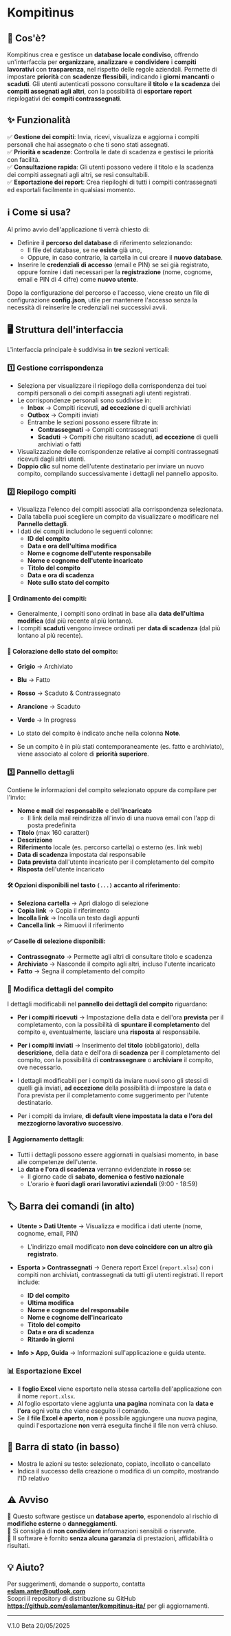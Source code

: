 # Kompitìnus

## 📌 Cos'è?
Kompitìnus crea e gestisce un **database locale condiviso**, offrendo un'interfaccia per **organizzare**, **analizzare** e **condividere** i **compiti lavorativi** con **trasparenza**, nel rispetto delle regole aziendali. Permette di impostare **priorità** con **scadenze flessibili**, indicando i **giorni mancanti** o **scaduti**. Gli utenti autenticati possono consultare **il titolo** e **la scadenza** dei **compiti assegnati agli altri**, con la possibilità di **esportare report** riepilogativi dei **compiti contrassegnati**.  

## ✨ Funzionalità
✅ **Gestione dei compiti**: Invia, ricevi, visualizza e aggiorna i compiti personali che hai assegnato o che ti sono stati assegnati.  
✅ **Priorità e scadenze**: Controlla le date di scadenza e gestisci le priorità con facilità.  
✅ **Consultazione rapida**: Gli utenti possono vedere il titolo e la scadenza dei compiti assegnati agli altri, se resi consultabili.  
✅ **Esportazione dei report**: Crea riepiloghi di tutti i compiti contrassegnati ed esportali facilmente in qualsiasi momento.  

## ℹ️ Come si usa?
Al primo avvio dell'applicazione ti verrà chiesto di:

- Definire il **percorso del database** di riferimento selezionando:  
  - Il file del database, se ne **esiste** già uno,  
  - Oppure, in caso contrario, la cartella in cui creare il **nuovo database**.     
- Inserire le **credenziali di accesso** (email e PIN) se sei già registrato, oppure fornire i dati necessari per la **registrazione** (nome, cognome, email e PIN di 4 cifre) come **nuovo utente**.

Dopo la configurazione del percorso e l'accesso, viene creato un file di configurazione **config.json**, utile per mantenere l'accesso senza la necessità di reinserire le credenziali nei successivi avvii.

## 🖥 Struttura dell'interfaccia
L'interfaccia principale è suddivisa in **tre** sezioni verticali:

### 1️⃣ Gestione corrispondenza
- Seleziona per visualizzare il riepilogo della corrispondenza dei tuoi compiti personali o dei compiti assegnati agli utenti registrati.
- Le corrispondenze personali sono suddivise in:
  - **Inbox** → Compiti ricevuti, **ad eccezione** di quelli archiviati
  - **Outbox** → Compiti inviati
  - Entrambe le sezioni possono essere filtrate in:
    - **Contrassegnati** → Compiti contrassegnati
    - **Scaduti** → Compiti che risultano scaduti, **ad eccezione** di quelli archiviati o fatti
- Visualizzazione delle corrispondenze relative ai compiti contrassegnati ricevuti dagli altri utenti.
- **Doppio clic** sul nome dell'utente destinatario per inviare un nuovo compito, compilando successivamente i dettagli nel pannello apposito.

### 2️⃣ Riepilogo compiti
- Visualizza l'elenco dei compiti associati alla corrispondenza selezionata.
- Dalla tabella puoi scegliere un compito da visualizzare o modificare nel **Pannello dettagli**.
- I dati dei compiti includono le seguenti colonne:
  - **ID del compito**
  - **Data e ora dell'ultima modifica**
  - **Nome e cognome dell'utente responsabile**
  - **Nome e cognome dell'utente incaricato**
  - **Titolo del compito**
  - **Data e ora di scadenza**
  - **Note sullo stato del compito**

#### 📌 Ordinamento dei compiti:
- Generalmente, i compiti sono ordinati in base alla **data dell'ultima modifica** (dal più recente al più lontano).
- I compiti **scaduti** vengono invece ordinati per **data di scadenza** (dal più lontano al più recente).

#### 🎨 Colorazione dello stato del compito:
- **Grigio** → Archiviato
- **Blu** → Fatto
- **Rosso** → Scaduto & Contrassegnato
- **Arancione** → Scaduto
- **Verde** → In progress

- Lo stato del compito è indicato anche nella colonna **Note**.
- Se un compito è in più stati contemporaneamente (es. fatto e archiviato), viene associato al colore di **priorità superiore**.

### 3️⃣ Pannello dettagli  
Contiene le informazioni del compito selezionato oppure da compilare per l'invio:  
- **Nome e mail** del **responsabile** e dell'**incaricato**  
  - Il link della mail reindirizza all'invio di una nuova email con l'app di posta predefinita  
- **Titolo** (max 160 caratteri)  
- **Descrizione**  
- **Riferimento** locale (es. percorso cartella) o esterno (es. link web)  
- **Data di scadenza** impostata dal responsabile  
- **Data prevista** dall'utente incaricato per il completamento del compito   
- **Risposta** dell'utente incaricato  

#### 🛠 Opzioni disponibili nel tasto `(...)` accanto al riferimento:
- **Seleziona cartella** → Apri dialogo di selezione
- **Copia link** → Copia il riferimento
- **Incolla link** → Incolla un testo dagli appunti
- **Cancella link** → Rimuovi il riferimento

#### ✅ Caselle di selezione disponibili:
- **Contrassegnato** → Permette agli altri di consultare titolo e scadenza
- **Archiviato** → Nasconde il compito agli altri, incluso l'utente incaricato
- **Fatto** → Segna il completamento del compito

### 🔧 Modifica dettagli del compito  

I dettagli modificabili nel **pannello dei dettagli del compito** riguardano:  

- **Per i compiti ricevuti** → Impostazione della data e dell'ora **prevista** per il completamento, con la possibilità di **spuntare il completamento** del compito e, eventualmente, lasciare una **risposta** al responsabile.  

- **Per i compiti inviati** → Inserimento del **titolo** (obbligatorio), della **descrizione**, della data e dell'ora di **scadenza** per il completamento del compito, con la possibilità di **contrassegnare** o **archiviare** il compito, ove necessario.  

- I dettagli modificabili per i compiti da inviare nuovi sono gli stessi di quelli già inviati, **ad eccezione** della possibilità di impostare la data e l'ora prevista per il completamento come suggerimento per l'utente destinatario.
- Per i compiti da inviare, **di default viene impostata la data e l'ora del mezzogiorno lavorativo successivo**.

#### 🔄 Aggiornamento dettagli:
- Tutti i dettagli possono essere aggiornati in qualsiasi momento, in base alle competenze dell'utente.
- La **data e l'ora di scadenza** verranno evidenziate in **rosso** se:
  - Il giorno cade di **sabato, domenica o festivo nazionale**
  - L'orario è **fuori dagli orari lavorativi aziendali** (9:00 - 18:59)

## 🏷 Barra dei comandi (in alto)
- **Utente > Dati Utente** → Visualizza e modifica i dati utente (nome, cognome, email, PIN)
  - L'indirizzo email modificato **non deve coincidere con un altro già registrato**.
  
- **Esporta > Contrassegnati** → Genera report Excel (`report.xlsx`) con i compiti non archiviati, contrassegnati da tutti gli utenti registrati. Il report include:
  - **ID del compito**
  - **Ultima modifica**
  - **Nome e cognome del responsabile**
  - **Nome e cognome dell'incaricato**
  - **Titolo del compito**
  - **Data e ora di scadenza**
  - **Ritardo in giorni**

- **Info > App, Guida** → Informazioni sull'applicazione e guida utente.

### 📊 Esportazione Excel
- Il **foglio Excel** viene esportato nella stessa cartella dell'applicazione con il nome `report.xlsx`.  
- Al foglio esportato viene aggiunta **una pagina** nominata con la **data e l'ora** ogni volta che viene eseguito il comando.  
- Se il **file Excel è aperto**, **non** è possibile aggiungere una nuova pagina, quindi l'esportazione **non** verrà eseguita finché il file non verrà chiuso.  

## 📌 Barra di stato (in basso)
- Mostra le azioni su testo: selezionato, copiato, incollato o cancellato
- Indica il successo della creazione o modifica di un compito, mostrando l'ID relativo

## ⚠️ Avviso  
🔹 Questo software gestisce un **database aperto**, esponendolo al rischio di **modifiche esterne** o **danneggiamenti**.  
🔹 Si consiglia di **non condividere** informazioni sensibili o riservate.  
🔹 Il software è fornito **senza alcuna garanzia** di prestazioni, affidabilità o risultati.  

## 💡 Aiuto?  
Per suggerimenti, domande o supporto, contatta **eslam.anter@outlook.com**  
Scopri il repository di distribuzione su GitHub **https://github.com/eslamanter/kompitinus-ita/** per gli aggiornamenti.  

---
V.1.0 Beta
20/05/2025
